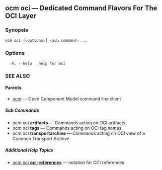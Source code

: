 ## ocm oci &mdash; Dedicated Command Flavors For The OCI Layer

### Synopsis

```bash
ocm oci [<options>] <sub command> ...
```

### Options

```
  -h, --help   help for oci
```

### SEE ALSO

#### Parents

* [ocm](ocm.md)	 &mdash; Open Component Model command line client


##### Sub Commands

* ocm oci <b>artifacts</b>	 &mdash; Commands acting on OCI artifacts
* ocm oci <b>tags</b>	 &mdash; Commands acting on OCI tag names
* ocm oci <b>transportarchive</b>	 &mdash; Commands acting on OCI view of a Common Transport Archive



##### Additional Help Topics

* [ocm oci <b>oci-references</b>](ocm_oci_oci-references.md)	 &mdash; notation for OCI references
